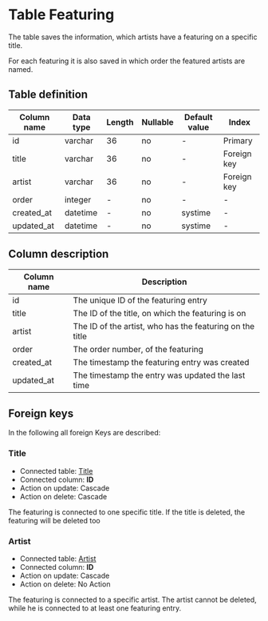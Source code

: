 # Table Featuring

The table saves the information, which artists have a featuring on a specific title. 

For each featuring it is also saved in which order the featured artists are named.

## Table definition

| Column name | Data type | Length | Nullable | Default value | Index |
| --- | --- | --- | --- | --- | --- |
| id | varchar | 36 | no | - | Primary |
| title | varchar | 36 | no | - | Foreign key |
| artist | varchar | 36 | no | - | Foreign key |
| order| integer | - | no | - | - |
| created_at | datetime | - | no | systime | - |
| updated_at | datetime | - | no | systime | - |


## Column description

| Column name | Description |
| --- | --- |
| id | The unique ID of the featuring entry |
| title | The ID of the title, on which the featuring is on |
| artist | The ID of the artist, who has the featuring on the title |
| order | The order number, of the featuring |
| created_at | The timestamp the featuring entry was created |
| updated_at | The timestamp the entry was updated the last time |


## Foreign keys

In the following all foreign Keys are described:

### Title

* Connected table: [Title](./title.md)
* Connected column: **ID**
* Action on update: Cascade
* Action on delete: Cascade

The featuring is connected to one specific title. If the title is deleted, the featuring will be deleted too


### Artist

* Connected table: [Artist](./artist.md)
* Connected column: **ID**
* Action on update: Cascade
* Action on delete: No Action

The featuring is connected to a specific artist. The artist cannot be deleted, while he is connected to at least one featuring entry.

